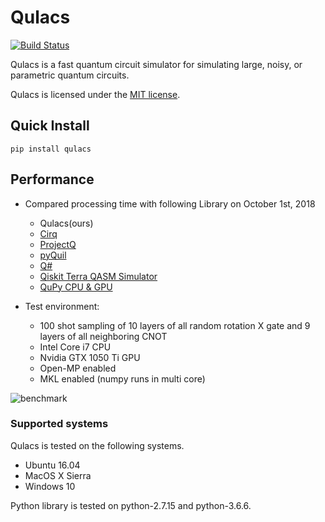 
# Qulacs
[![Build Status](https://travis-ci.org/qulacs/qulacs.svg?branch=master)](https://travis-ci.org/qulacs/qulacs)

Qulacs is a fast quantum circuit simulator for simulating large, noisy, or parametric quantum circuits.

Qulacs is licensed under the [MIT license](https://github.com/qulacs/qulacs/blob/master/LICENSE).

## Quick Install

```pip install qulacs```



## Performance
- Compared processing time with following Library on October 1st, 2018
    - Qulacs(ours)
    - [Cirq](https://github.com/quantumlib/Cirq)
    - [ProjectQ](https://github.com/ProjectQ-Framework/ProjectQ)
    - [pyQuil](https://github.com/rigetticomputing/pyquil)
    - [Q#](https://github.com/Microsoft/Quantum)
    - [Qiskit Terra QASM Simulator](https://github.com/Qiskit/qiskit-terra/tree/master/src/qasm-simulator-cpp)
    - [QuPy CPU & GPU](https://github.com/ken-nakanishi/qupy)

- Test environment:
    - 100 shot sampling of 10 layers of all random rotation X gate and 9 layers of all neighboring CNOT
    - Intel Core i7 CPU
    - Nvidia GTX 1050 Ti GPU
    - Open-MP enabled
    - MKL enabled (numpy runs in multi core)
    
![benchmark](http://www.qunasys.com/wp-content/uploads/2018/10/plot_2.png)

### Supported systems
Qulacs is tested on the following systems.

- Ubuntu 16.04
- MacOS X Sierra
- Windows 10

Python library is tested on python-2.7.15 and python-3.6.6.
